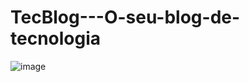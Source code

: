 # TecBlog---O-seu-blog-de-tecnologia
![image](https://user-images.githubusercontent.com/111422272/231302383-9d483bc8-bb87-4fff-8e19-416d471e20aa.png)
